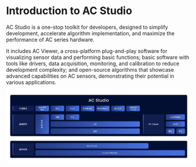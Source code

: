 # Introduction to AC Studio
AC Studio is a one-stop toolkit for developers, designed to simplify development, accelerate algorithm implementation, and maximize the performance of AC series hardware. 

It includes AC Viewer, a cross-platform plug-and-play software for visualizing sensor data and performing basic functions; basic software with tools like drivers, data acquisition, monitoring, and calibration to reduce development complexity; and open-source algorithms that showcase advanced capabilities on AC sensors, demonstrating their potential in various applications.

![Airy](../image/ac_studio.jpg)
